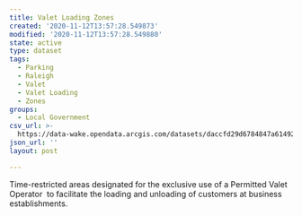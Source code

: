 ```yaml
---
title: Valet Loading Zones
created: '2020-11-12T13:57:28.549873'
modified: '2020-11-12T13:57:28.549880'
state: active
type: dataset
tags:
  - Parking
  - Raleigh
  - Valet
  - Valet Loading
  - Zones
groups:
  - Local Government
csv_url: >-
  https://data-wake.opendata.arcgis.com/datasets/daccfd29d6784847a61492d3e40c4968_0.csv?outSR=%7B%22latestWkid%22%3A2264%2C%22wkid%22%3A102719%7D
json_url: ''
layout: post

---
```

Time-restricted areas designated for the exclusive use of a Permitted Valet Operator  to facilitate the loading and unloading of customers at business establishments. 
